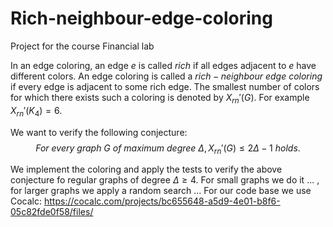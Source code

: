 # Rich-neighbour-edge-coloring
Project for the course Financial lab

In an edge coloring, an edge $e$ is called $rich$ if all edges adjacent to $e$ have different colors. An edge coloring is called a $rich-neighbour \ edge \ coloring$ if every edge is adjacent to some rich edge. The smallest number of colors for which there exists such a coloring is denoted by $X_{rn}'(G)$. For example $X_{rn}'(K_4)=6$. 

We want to verify the following conjecture:
$$For \ every \ graph \ G \ of \ maximum \ degree \ \Delta, X_{rn}'(G) \leq 2\Delta - 1 \ holds.$$

We implement the coloring and apply the tests to verify the above conjecture fo regular graphs of degree $\Delta \geq 4$. For small graphs we do it ... , for larger graphs we apply a random search ...
For our code base we use Cocalc: https://cocalc.com/projects/bc655648-a5d9-4e01-b8f6-05c82fde0f58/files/
